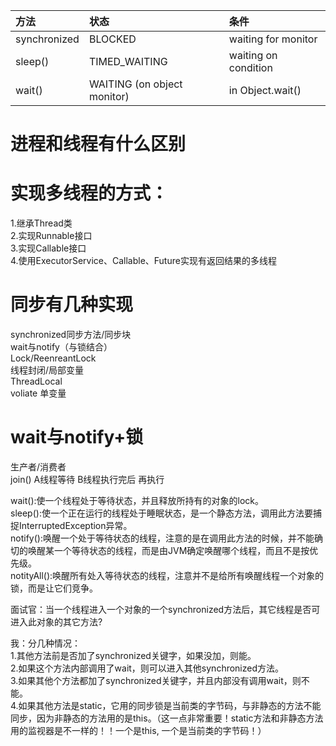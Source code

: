 |方法 | 状态 | 条件 |
| :--- | :--- | :--- |
| synchronized    | BLOCKED |waiting for monitor|
| sleep\(\) | TIMED\_WAITING   | waiting on condition |
| wait\(\)| WAITING (on object monitor) | in Object.wait() |
 


# 进程和线程有什么区别

# 实现多线程的方式：

1.继承Thread类  
2.实现Runnable接口  
3.实现Callable接口  
4.使用ExecutorService、Callable、Future实现有返回结果的多线程

# 同步有几种实现

synchronized同步方法/同步块  
wait与notify（与锁结合）   
Lock/ReenreantLock  
线程封闭/局部变量  
ThreadLocal  
voliate 单变量

# wait与notify+锁

生产者/消费者  
join\(\) A线程等待 B线程执行完后 再执行

wait\(\):使一个线程处于等待状态，并且释放所持有的对象的lock。   
sleep\(\):使一个正在运行的线程处于睡眠状态，是一个静态方法，调用此方法要捕捉InterruptedException异常。   
notify\(\):唤醒一个处于等待状态的线程，注意的是在调用此方法的时候，并不能确切的唤醒某一个等待状态的线程，而是由JVM确定唤醒哪个线程，而且不是按优先级。   
notityAll\(\):唤醒所有处入等待状态的线程，注意并不是给所有唤醒线程一个对象的锁，而是让它们竞争。

面试官：当一个线程进入一个对象的一个synchronized方法后，其它线程是否可进入此对象的其它方法?

我：分几种情况：  
     1.其他方法前是否加了synchronized关键字，如果没加，则能。  
     2.如果这个方法内部调用了wait，则可以进入其他synchronized方法。  
     3.如果其他个方法都加了synchronized关键字，并且内部没有调用wait，则不能。  
     4.如果其他方法是static，它用的同步锁是当前类的字节码，与非静态的方法不能同步，因为非静态的方法用的是this。（这一点非常重要！static方法和非静态方法用的监视器是不一样的！！一个是this, 一个是当前类的字节码！）

